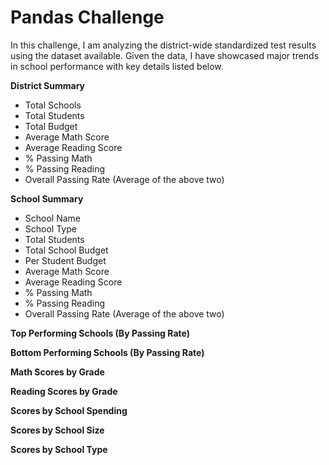 # Pandas Challenge 
In this challenge, I am analyzing the district-wide standardized test results using the dataset available. Given the data, I have showcased major trends in school performance with key details listed below. 

**District Summary**
  * Total Schools
  * Total Students
  * Total Budget
  * Average Math Score
  * Average Reading Score
  * % Passing Math
  * % Passing Reading
  * Overall Passing Rate (Average of the above two)

**School Summary**
  * School Name
  * School Type
  * Total Students
  * Total School Budget
  * Per Student Budget
  * Average Math Score
  * Average Reading Score
  * % Passing Math
  * % Passing Reading
  * Overall Passing Rate (Average of the above two)

**Top Performing Schools (By Passing Rate)**

**Bottom Performing Schools (By Passing Rate)**

**Math Scores by Grade**

**Reading Scores by Grade**

**Scores by School Spending**

**Scores by School Size**

**Scores by School Type**
